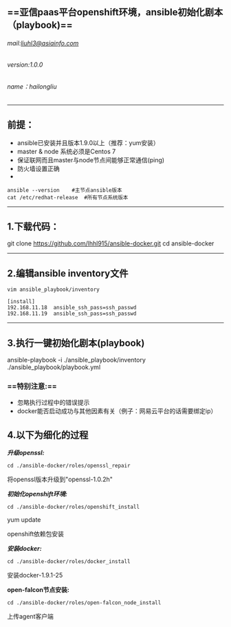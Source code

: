 ## **==亚信paas平台openshift环境，ansible初始化剧本（playbook)==**

###### mail:liuhl3@asiainfo.com
###### version:1.0.0
###### name：hailongliu

---

## 前提：
- ansible已安装并且版本1.9.0以上（推荐：yum安装）
- master & node 系统必须是Centos 7
- 保证联网而且master与node节点间能够正常通信(ping)
- 防火墙设置正确
- 

```
ansible --version    #主节点ansible版本
cat /etc/redhat-release  #所有节点系统版本
```


---

## 1.下载代码：
git clone https://github.com/lhhl915/ansible-docker.git
cd ansible-docker

---
## 2.编辑ansible inventory文件

```
vim ansible_playbook/inventory

[install]
192.168.11.18  ansible_ssh_pass=ssh_passwd
192.168.11.19  ansible_ssh_pass=ssh_passwd
```


---

## 3.执行一键初始化剧本(playbook)
ansible-playbook -i ./ansible_playbook/inventory ./ansible_playbook/playbook.yml


### ==**特别注意:**==
- 忽略执行过程中的错误提示
- docker能否启动成功与其他因素有关（例子：网易云平台的话需要绑定ip）

## 4.以下为细化的过程

*****************升级openssl:*****************


```
cd ./ansible-docker/roles/openssl_repair
```

将openssl版本升级到"openssl-1.0.2h"

*************初始化openshift环境:*************


```
cd ./ansible-docker/roles/openshift_install
```
yum update

openshift依赖包安装

*****************安装docker:*****************


```
cd ./ansible-docker/roles/docker_install
```

安装docker-1.9.1-25


**************open-falcon节点安装:**************


```
cd ./ansible-docker/roles/open-falcon_node_install
```
上传agent客户端

